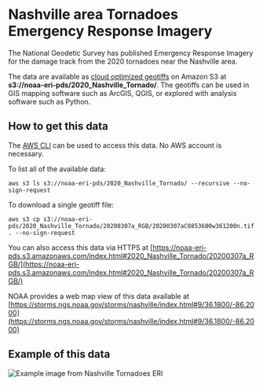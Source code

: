 # Nashville area Tornadoes Emergency Response Imagery

The National Geodetic Survey has published Emergency Response Imagery for the damage track from the 2020 tornadoes near the Nashville area.

The data are available as [cloud optimized geotiffs](https://www.cogeo.org/) on Amazon S3 at **s3://noaa-eri-pds/2020_Nashville_Tornado/**. The geotiffs can be used in GIS mapping software such as ArcGIS, QGIS, or explored with analysis software such as Python.

## How to get this data

The [AWS CLI](https://aws.amazon.com/cli/) can be used to access this data. No AWS account is necessary.

To list all of the available data:

```
aws s3 ls s3://noaa-eri-pds/2020_Nashville_Tornado/ --recursive --no-sign-request
```

To download a single geotiff file:

```
aws s3 cp s3://noaa-eri-pds/2020_Nashville_Tornado/20200307a_RGB/20200307aC0853600w361200n.tif . --no-sign-request
```

You can also access this data via HTTPS at [https://noaa-eri-pds.s3.amazonaws.com/index.html#2020_Nashville_Tornado/20200307a_RGB/](https://noaa-eri-pds.s3.amazonaws.com/index.html#2020_Nashville_Tornado/20200307a_RGB/)

NOAA provides a web map view of this data available at [https://storms.ngs.noaa.gov/storms/nashville/index.html#9/36.1800/-86.2000](https://storms.ngs.noaa.gov/storms/nashville/index.html#9/36.1800/-86.2000)

## Example of this data

![Example image from Nashville Tornadoes ERI](img/example.png)


